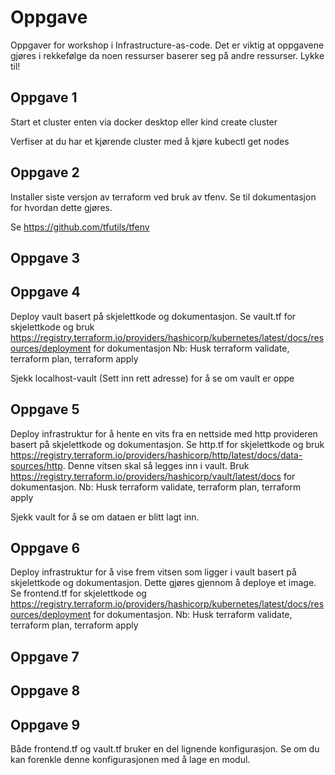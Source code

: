 # Oppgave
Oppgaver for workshop i Infrastructure-as-code. Det er viktig at oppgavene gjøres i rekkefølge da noen ressurser baserer seg på andre ressurser. Lykke til!

## Oppgave 1

Start et cluster enten via docker desktop eller kind create cluster

Verfiser at du har et kjørende cluster med å kjøre kubectl get nodes


## Oppgave 2

Installer siste versjon av terraform ved bruk av tfenv. Se til dokumentasjon for hvordan dette gjøres.

Se https://github.com/tfutils/tfenv

## Oppgave 3


## Oppgave 4

Deploy vault basert på skjelettkode og dokumentasjon.
Se vault.tf for skjelettkode og bruk https://registry.terraform.io/providers/hashicorp/kubernetes/latest/docs/resources/deployment for dokumentasjon
Nb: Husk terraform validate, terraform plan, terraform apply

Sjekk localhost-vault (Sett inn rett adresse) for å se om vault er oppe

## Oppgave 5

Deploy infrastruktur for å hente en vits fra en nettside med http provideren basert på skjelettkode og dokumentasjon.
Se http.tf for skjelettkode og bruk https://registry.terraform.io/providers/hashicorp/http/latest/docs/data-sources/http. Denne vitsen skal så legges inn i vault. Bruk https://registry.terraform.io/providers/hashicorp/vault/latest/docs for dokumentasjon.
Nb: Husk terraform validate, terraform plan, terraform apply

Sjekk vault for å se om dataen er blitt lagt inn. 

## Oppgave 6

  

Deploy infrastruktur for å vise frem vitsen som ligger i vault basert på skjelettkode og dokumentasjon. Dette gjøres gjennom å deploye et image.
Se frontend.tf for skjelettkode og https://registry.terraform.io/providers/hashicorp/kubernetes/latest/docs/resources/deployment for dokumentasjon.
Nb: Husk terraform validate, terraform plan, terraform apply

  

## Oppgave 7

  
  

## Oppgave 8

  
  

## Oppgave 9

  

Både frontend.tf og vault.tf bruker en del lignende konfigurasjon. Se om du kan forenkle denne konfigurasjonen med å lage en modul.